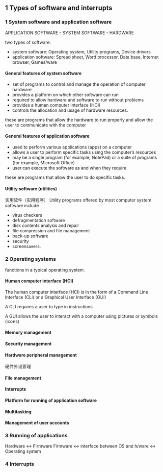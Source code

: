 ## 1 Types of software and interrupts
### 1 System software and application software
APPLICATION SOFTWARE - SYSTEM SOFTWARE - HARDWARE

two types of software: 
- system software: Operating system, Utility programs, Device drivers
- application software: Spread sheet, Word processor, Data base, Internet browser, Games/ware

#### General features of system software
- set of programs to control and manage the operation of computer hardware
- provides a platform on which other software can run 
- required to allow hardware and software to run without problems
- provides a human computer interface (HCI)
- controls the allocation and usage of hardware resources.

these are programs that allow the hardware to run properly and allow the user to communicate with the computer

#### General features of application software
- used to perform various applications (apps) on a computer
- allows a user to perform specific tasks using the computer’s resources
- may be a single program (for example, NotePad) or a suite of programs (for 
example, Microsoft Office)
- user can execute the software as and when they require.


these are programs that allow the user to do specific tasks.

#### Utility software (utilities)
实用软件（实用程序）
Utility programs offered by most computer system software include

- virus checkers
- defragmentation software
- disk contents analysis and repair
- file compression and file management
- back-up software
- security
- screensavers.

### 2 Operating systems
functions in a typical operating system.

#### Human computer interface (HCI)
The human computer interface (HCI) is in the form of a Command Line Interface (CLI) or a Graphical User Interface (GUI)

A CLI requires a user to type in instructions

A GUI allows the user to interact with a computer using pictures or symbols (icons) 

#### Memory management

#### Security management

#### Hardware peripheral management
硬件外设管理

#### File management

#### Interrupts

#### Platform for running of application software

#### Multitasking

#### Management of user accounts

### 3 Running of applications

Hardware <-> Firmware Firmware <-> interface between OS and h/ware <-> Operating system

### 4 Interrupts